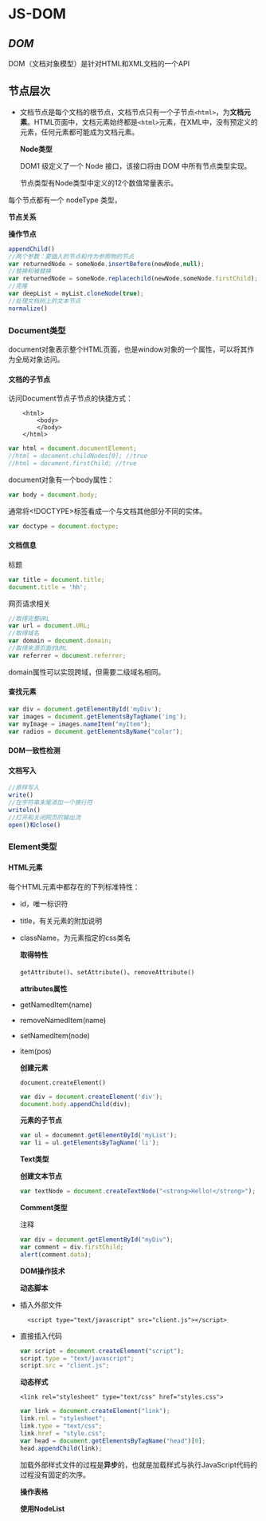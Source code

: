 # JS-DOM

## _**DOM**_

DOM（文档对象模型）是针对HTML和XML文档的一个API

## **节点层次**

* 文档节点是每个文档的根节点，文档节点只有一个子节点`<html>`，为**文档元素**。HTML页面中，文档元素始终都是`<html>`元素，在XML中，没有预定义的元素，任何元素都可能成为文档元素。

  **Node类型**

  DOM1 级定义了一个 Node 接口，该接口将由 DOM 中所有节点类型实现。

  节点类型有Node类型中定义的12个数值常量表示。

每个节点都有一个 nodeType 类型，

**节点关系**

**操作节点**

```javascript
appendChild()
//两个参数：要插入的节点和作为参照物的节点
var returnedNode = someNode.insertBefore(newNode,null);
//替换和被替换
var returnedNode = someNode.replacechild(newNode,someNode.firstChild);
//克隆
var deepList = myList.cloneNode(true);
//处理文档树上的文本节点
normalize()
```

### **Document类型**

document对象表示整个HTML页面，也是window对象的一个属性，可以将其作为全局对象访问。

#### 文档的子节点

访问Document节点子节点的快捷方式：

```markup
    <html>
        <body>
        </body>
    </html>
```

```javascript
var html = document.documentElement;
//html = document.childNodes[0]; //true
//html = document.firstChild; //true
```

document对象有一个body属性：

```javascript
var body = document.body;
```

通常将&lt;!DOCTYPE&gt;标签看成一个与文档其他部分不同的实体。

```javascript
var doctype = document.doctype;
```

#### 文档信息

标题

```javascript
var title = document.title;
document.title = 'hh';
```

网页请求相关

```javascript
//取得完整URL
var url = document.URL;
//取得域名
var domain = document.domain;
//取得来源页面的URL
var referrer = document.referrer;
```

domain属性可以实现跨域，但需要二级域名相同。

#### 查找元素

```javascript
var div = document.getElementById('myDiv');
var images = document.getElementsByTagName('img');
var myImage = images.nameItem("myItem");
var radios = document.getElementsByName("color");
```

#### DOM一致性检测

#### 文档写入

```javascript
//原样写入
write()
//在字符串末尾添加一个换行符
writeln()
//打开和关闭网页的输出流
open()和close()
```

### **Element类型**

#### HTML元素

每个HTML元素中都存在的下列标准特性：

* id，唯一标识符
* title，有关元素的附加说明
* className，为元素指定的css类名

  **取得特性**

  `getAttribute()`、`setAttribute()`、`removeAttribute()`

  **attributes属性**

* getNamedItem\(name\)
* removeNamedItem\(name\)
* setNamedItem\(node\)
* item\(pos\)

  **创建元素**

  `document.createElement()`

  ```javascript
  var div = document.createElement('div');
  document.body.appendChild(div);
  ```

  **元素的子节点**

  ```javascript
  var ul = documemnt.getElementById('myList');
  var li = ul.getElementsByTagName('li');
  ```

  **Text类型**

  **创建文本节点**

  ```javascript
  var textNode = document.createTextNode("<strong>Hello!</strong>");
  ```

  **Comment类型**

  注释

  ```javascript
  var div = document.getElementById("myDiv");
  var comment = div.firstChild;
  alert(comment.data);
  ```

  **DOM操作技术**

  **动态脚本**

* 插入外部文件

  ```markup
    <script type="text/javascript" src="client.js"></script>
  ```

* 直接插入代码

  ```javascript
  var script = document.createElement("script");
  script.type = "text/javascript";
  script.src = "client.js";
  ```

  **动态样式**

  ```markup
  <link rel="stylesheet" type="text/css" href="styles.css">
  ```

  ```javascript
  var link = document.createElement("link");
  link.rel = "stylesheet";
  link.type = "text/css";
  link.href = "style.css";
  var head = document.getElementsByTagName("head")[0];
  head.appendChild(link);
  ```

  加载外部样式文件的过程是**异步**的，也就是加载样式与执行JavaScript代码的过程没有固定的次序。

  **操作表格**

  **使用NodeList**

